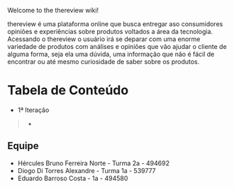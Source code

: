 Welcome to the thereview wiki!

thereview é uma plataforma online que busca entregar aso consumidores opiniões e experiências sobre produtos voltados a área da tecnologia. Acessando o thereview o usuário irá se deparar com uma enorme variedade de produtos com análises e opiniões que vão ajudar o cliente de alguma forma, seja ela uma dúvida, uma informação que não é fácil de encontrar ou até mesmo curiosidade de saber sobre os produtos.

# Tabela de Conteúdo
* 1ª Iteração
> * 

## Equipe
* Hércules Bruno Ferreira Norte - Turma 2a - 494692
* Diogo Di Torres Alexandre - Turma 1a - 539777
* Eduardo Barroso Costa - 1a - 494580